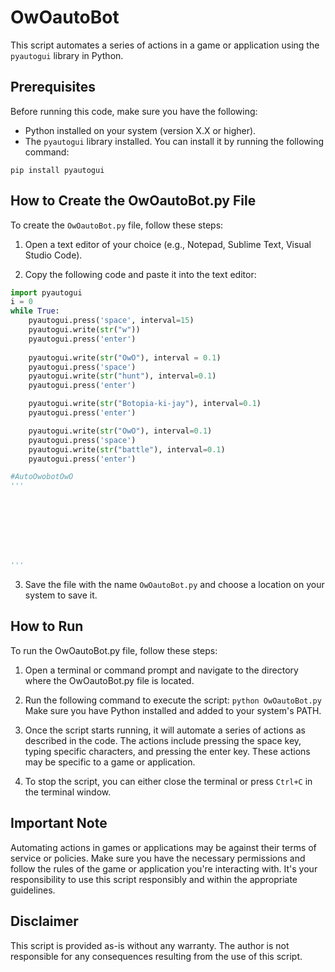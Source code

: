 # OwOautoBot

This script automates a series of actions in a game or application using the `pyautogui` library in Python.

## Prerequisites

Before running this code, make sure you have the following:

- Python installed on your system (version X.X or higher).
- The `pyautogui` library installed. You can install it by running the following command:

```pip install pyautogui```

## How to Create the OwOautoBot.py File

To create the `OwOautoBot.py` file, follow these steps:

1. Open a text editor of your choice (e.g., Notepad, Sublime Text, Visual Studio Code).

2. Copy the following code and paste it into the text editor:

```python 
import pyautogui
i = 0
while True:
    pyautogui.press('space', interval=15)
    pyautogui.write(str("w"))
    pyautogui.press('enter')
    
    pyautogui.write(str("OwO"), interval = 0.1)
    pyautogui.press('space')
    pyautogui.write(str("hunt"), interval=0.1)
    pyautogui.press('enter')

    pyautogui.write(str("Botopia-ki-jay"), interval=0.1)
    pyautogui.press('enter')

    pyautogui.write(str("OwO"), interval=0.1)
    pyautogui.press('space')
    pyautogui.write(str("battle"), interval=0.1)
    pyautogui.press('enter')

#AutoOwobotOwO 
'''








'''
```

3. Save the file with the name ```OwOautoBot.py``` and choose a location on your system to save it.

## How to Run
To run the OwOautoBot.py file, follow these steps:

1. Open a terminal or command prompt and navigate to the directory where the OwOautoBot.py file is located.

2. Run the following command to execute the script:
```python OwOautoBot.py```
Make sure you have Python installed and added to your system's PATH.

3. Once the script starts running, it will automate a series of actions as described in the code. The actions include pressing the space key, typing specific characters, and pressing the enter key. These actions may be specific to a game or application.

4. To stop the script, you can either close the terminal or press ```Ctrl+C``` in the terminal window.

## Important Note

Automating actions in games or applications may be against their terms of service or policies. Make sure you have the necessary permissions and follow the rules of the game or application you're interacting with. It's your responsibility to use this script responsibly and within the appropriate guidelines.

## Disclaimer

This script is provided as-is without any warranty. The author is not responsible for any consequences resulting from the use of this script.


